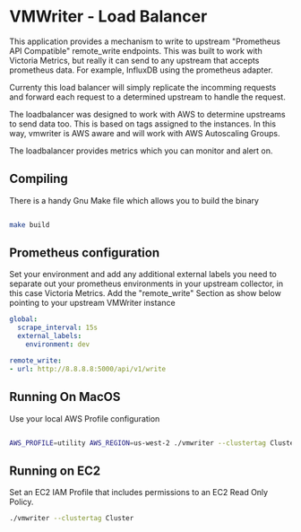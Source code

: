 # VMWriter - Load Balancer

This application provides a mechanism to write to upstream "Prometheus API Compatible" remote_write endpoints.  This 
was built to work with Victoria Metrics, but really it can send to any upstream that accepts prometheus data.  For example,
InfluxDB using the prometheus adapter.   

Currenty this load balancer will simply replicate the incomming requests and forward each request to a determined upstream to handle the request.

The loadbalancer was designed to work with AWS to determine upstreams to send data too.  This is based on tags assigned to the instances.  In this way, vmwriter is AWS aware and will work with AWS Autoscaling Groups.  

The loadbalancer provides metrics which you can monitor and alert on.


## Compiling
There is a handy Gnu Make file which allows you to build the binary

```bash

make build

```


## Prometheus configuration

Set your environment and add any additional external labels you need to separate out your prometheus environments in 
your upstream collector, in this case Victoria Metrics.  Add the "remote_write" Section as show below pointing to your upstream
VMWriter instance

```yaml
global:
  scrape_interval: 15s
  external_labels:
    environment: dev

remote_write:
- url: http://8.8.8.8:5000/api/v1/write

```
## Running On MacOS

Use your local AWS Profile configuration

```bash

AWS_PROFILE=utility AWS_REGION=us-west-2 ./vmwriter --clustertag Cluster

```

## Running on EC2

Set an EC2 IAM Profile that includes permissions to an EC2 Read Only Policy.  

```bash
./vmwriter --clustertag Cluster
```

